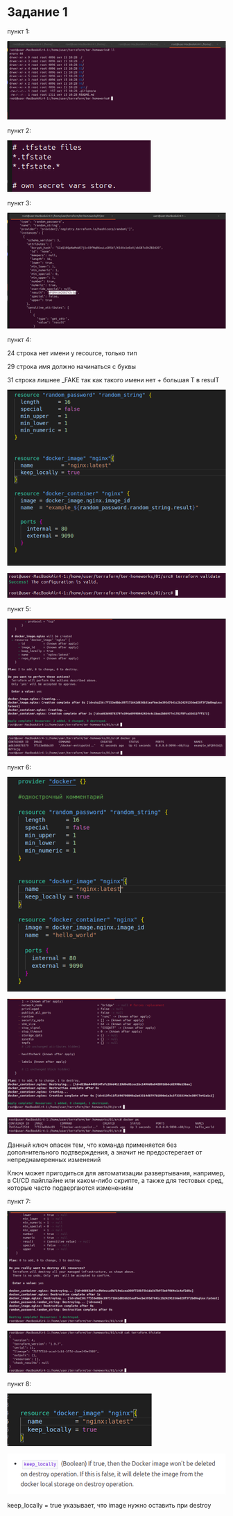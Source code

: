 # Задание 1
пункт 1:

![](https://github.com/DaddyMorlan/ter-homework-01/blob/main/terraform-1/check%203.png)

пункт 2:

![](https://github.com/DaddyMorlan/ter-homework-01/blob/main/terraform-1/1.2.png)

пункт 3:

![](https://github.com/DaddyMorlan/ter-homework-01/blob/main/terraform-1/1.3.png)

пункт 4:

24 строка нет имени у recource, только тип

29 строка имя должно начинаться с буквы

31 строка лишнее _FAKE так как такого имени нет + большая T в resulT

![](https://github.com/DaddyMorlan/ter-homework-01/blob/main/terraform-1/1.4%20code.png)

![](https://github.com/DaddyMorlan/ter-homework-01/blob/main/terraform-1/1.4%20validate.png)

пункт 5:

![](https://github.com/DaddyMorlan/ter-homework-01/blob/main/terraform-1/1.5%20apply.png)

![](https://github.com/DaddyMorlan/ter-homework-01/blob/main/terraform-1/1.5%20ps.png)

пункт 6:

![](https://github.com/DaddyMorlan/ter-homework-01/blob/main/terraform-1/6%20code.png)

![](https://github.com/DaddyMorlan/ter-homework-01/blob/main/terraform-1/6%20approve.png)

![](https://github.com/DaddyMorlan/ter-homework-01/blob/main/terraform-1/6%20ps.png)

Данный ключ опасен тем, что команда применяется без дополнительного подтверждения, а значит не предостерегает от непреднамеренных изменений

Ключ может пригодиться для автоматизации развертывания, например, в CI/CD пайплайне или каком-либо скрипте, а также для тестовых сред, которые часто подвергаются изменениям

пункт 7:

![](https://github.com/DaddyMorlan/ter-homework-01/blob/main/terraform-1/1.7%20destroy.png)

![](https://github.com/DaddyMorlan/ter-homework-01/blob/main/terraform-1/1.7%20tfstate.png)

пункт 8:

![](https://github.com/DaddyMorlan/ter-homework-01/blob/main/terraform-1/1.8%20code.png)

![](https://github.com/DaddyMorlan/ter-homework-01/blob/main/terraform-1/1.8%20docs.png)

keep_locally = true указывает, что image нужно оставить при destroy
